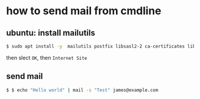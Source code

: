 # how to send mail from cmdline

## ubuntu: install mailutils
```sh
$ sudo apt install -y  mailutils postfix libsasl2-2 ca-certificates libsasl2-modules
```
then slect `OK`, then `Internet Site`

## send mail
```sh
$ $ echo "Hello world" | mail -s "Test" james@example.com
```
